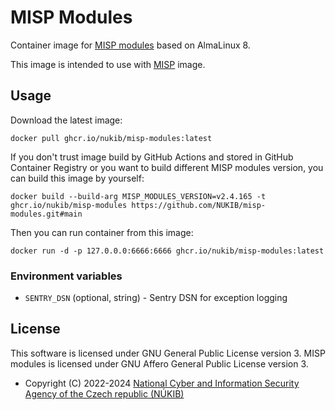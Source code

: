 # MISP Modules

Container image for [MISP modules](https://github.com/MISP/misp-modules) based on AlmaLinux 8.

This image is intended to use with [MISP](https://github.com/MISP/misp) image.

## Usage

Download the latest image:

    docker pull ghcr.io/nukib/misp-modules:latest

If you don't trust image build by GitHub Actions and stored in GitHub Container Registry or you want to build different MISP modules version, you can build this image by yourself:

    docker build --build-arg MISP_MODULES_VERSION=v2.4.165 -t ghcr.io/nukib/misp-modules https://github.com/NUKIB/misp-modules.git#main

Then you can run container from this image:

    docker run -d -p 127.0.0.0:6666:6666 ghcr.io/nukib/misp-modules:latest

### Environment variables

* `SENTRY_DSN` (optional, string) - Sentry DSN for exception logging

## License

This software is licensed under GNU General Public License version 3. MISP modules is licensed under GNU Affero General Public License version 3.

* Copyright (C) 2022-2024 [National Cyber and Information Security Agency of the Czech republic (NÚKIB)](https://www.nukib.cz/en/)

